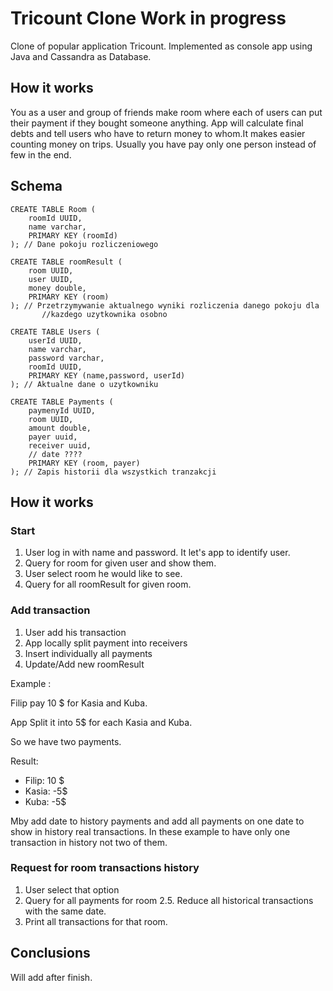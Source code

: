 # Tricount Clone Work in progress
Clone of popular application Tricount. Implemented as console app using Java and
Cassandra as Database.

## How it works 
You as a user and group of friends make room where each of users can put their 
payment if they bought someone anything. App will calculate final debts and tell
users who have to return money to whom.It makes easier counting money on trips. 
Usually you have pay only one person instead of few in the end. 

## Schema
``` CQL 
CREATE TABLE Room (
    roomId UUID,
    name varchar,
    PRIMARY KEY (roomId)
); // Dane pokoju rozliczeniowego 
    
CREATE TABLE roomResult (
    room UUID,
    user UUID,
    money double,
    PRIMARY KEY (room)
); // Przetrzymywanie aktualnego wyniki rozliczenia danego pokoju dla
       //kazdego uzytkownika osobno
    
CREATE TABLE Users (
    userId UUID,
    name varchar,
    password varchar,
    roomId UUID,
    PRIMARY KEY (name,password, userId)
); // Aktualne dane o uzytkowniku 
    
CREATE TABLE Payments (
    paymenyId UUID,
    room UUID,
    amount double,
    payer uuid,
    receiver uuid,
    // date ????
    PRIMARY KEY (room, payer)
); // Zapis historii dla wszystkich tranzakcji 
```

## How it works

### Start
1. User log in with name and password. It let's app to identify user. 
2. Query for room for given user and show them. 
3. User select room he would like to see.
4. Query for all roomResult for given room. 

### Add transaction

1. User add his transaction
3. App locally split payment into receivers 
4. Insert individually all payments 
5. Update/Add new roomResult

Example :

Filip pay 10 $ for Kasia and Kuba.

App Split it into 5$ for each Kasia and Kuba.

So we have two payments. 

Result:
* Filip: 10 $
* Kasia: -5$
* Kuba: -5$

Mby add date to history payments and add all payments on one date to show
in history real transactions. In these example to have only one transaction in history
not two of them. 
### Request for room transactions history 

1. User select that option
2. Query for all payments for room
2.5. Reduce all historical transactions with the same date. 
3. Print all transactions for that room. 

## Conclusions 

Will add after finish. 
